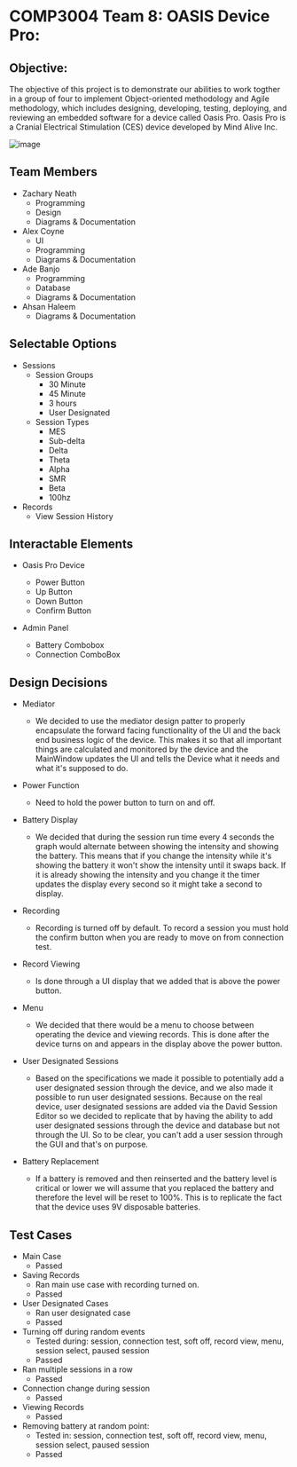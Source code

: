 # COMP3004 Team 8: OASIS Device Pro:

## Objective: 
The objective of this project is to demonstrate our abilities to work togther in a group of four to implement Object-oriented methodology and Agile methodology, which includes designing, developing, testing, deploying, and reviewing an embedded software for a device called Oasis Pro. Oasis Pro is a Cranial Electrical Stimulation (CES) device developed by Mind Alive Inc.

![image](https://user-images.githubusercontent.com/29932763/196058647-d4f84e0d-ebef-4a3f-82da-fd627852daf6.png)

## Team Members
- Zachary Neath
    - Programming
    - Design
    - Diagrams & Documentation
- Alex Coyne
    - UI
    - Programming
    - Diagrams & Documentation
- Ade Banjo
    - Programming
    - Database
    - Diagrams & Documentation
- Ahsan Haleem
    - Diagrams & Documentation

## Selectable Options

- Sessions
    - Session Groups
        - 30 Minute
        - 45 Minute
        - 3 hours
        - User Designated
    - Session Types
        - MES
        - Sub-delta
        - Delta
        - Theta
        - Alpha
        - SMR
        - Beta
        - 100hz
- Records
    - View Session History


## Interactable Elements

- Oasis Pro Device
  - Power Button
  - Up Button
  - Down Button
  - Confirm Button

- Admin Panel
  - Battery Combobox
  - Connection ComboBox

## Design Decisions

- Mediator
    - We decided to use the mediator design patter to properly encapsulate the forward facing functionality of the UI and the back end business logic of the device.
    This makes it so that all important things are calculated and monitored by the device and the MainWindow updates the UI and tells the Device what it needs and
    what it's supposed to do.

- Power Function
    - Need to hold the power button to turn on and off.

- Battery Display
    - We decided that during the session run time every 4 seconds the graph would alternate between showing the intensity and showing the battery. This means that
    if you change the intensity while it's showing the battery it won't show the intensity until it swaps back. If it is already showing the intensity and you change
    it the timer updates the display every second so it might take a second to display.

- Recording
    - Recording is turned off by default. To record a session you must hold the confirm button when you are ready to move on from connection test.

- Record Viewing
    - Is done through a UI display that we added that is above the power button.

- Menu
    - We decided that there would be a menu to choose between operating the device and viewing records. This is done after the device turns on and appears in the display
    above the power button.

- User Designated Sessions
    - Based on the specifications we made it possible to potentially add a user designated session through the device, and we also made it possible to run user designated
    sessions. Because on the real device, user designated sessions are added via the David Session Editor so we decided to replicate that by having the ability to add user
    designated sessions through the device and database but not through the UI. So to be clear, you can't add a user session through the GUI and that's on purpose.
    
- Battery Replacement
    - If a battery is removed and then reinserted and the battery level is critical or lower we will assume that you replaced the battery and therefore the level will be
    reset to 100%. This is to replicate the fact that the device uses 9V disposable batteries.

## Test Cases

- Main Case
    - Passed
- Saving Records
    - Ran main use case with recording turned on.
    - Passed
- User Designated Cases
    - Ran user designated case
    - Passed
- Turning off during random events
    - Tested during: session, connection test, soft off, record view, menu, session select, paused session
    - Passed 
- Ran multiple sessions in a row
    - Passed
- Connection change during session
    - Passed
- Viewing Records
    - Passed
- Removing battery at random point:
    - Tested in: session, connection test, soft off, record view, menu, session select, paused session
    - Passed
